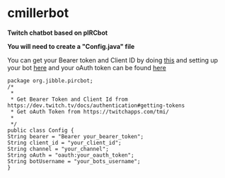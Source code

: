 # cmillerbot
**Twitch chatbot based on pIRCbot**

**You will need to create a "Config.java" file**


You can get your Bearer token and Client ID by doing [this](https://dev.twitch.tv/docs/authentication#getting-tokens) and setting up your bot [here](https://dev.twitch.tv/console) and your oAuth token can be found [here](https://twitchapps.com/tmi/)
   
    package org.jibble.pircbot;
    /*
     * 
     * Get Bearer Token and Client Id from https://dev.twitch.tv/docs/authentication#getting-tokens
     * Get oAuth Token from https://twitchapps.com/tmi/
     *
     */
    public class Config {
    String bearer = "Bearer your_bearer_token";
    String client_id = "your_client_id";
    String channel = "your_channel";
    String oAuth = "oauth:your_oauth_token";
    String botUsername = "your_bots_username";
    }

